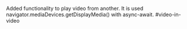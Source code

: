
Added functionality to play video from another. It is used navigator.mediaDevices.getDisplayMedia() with async-await.
#video-in-video 
